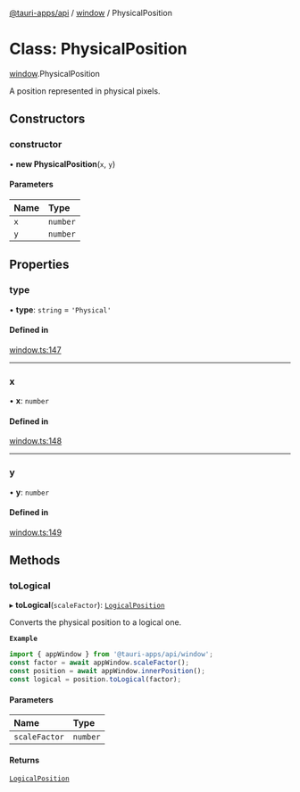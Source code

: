 [@tauri-apps/api](../README.md) / [window](../modules/window.md) / PhysicalPosition

# Class: PhysicalPosition

[window](../modules/window.md).PhysicalPosition

A position represented in physical pixels.

## Constructors

### constructor

• **new PhysicalPosition**(`x`, `y`)

#### Parameters

| Name | Type |
| :------ | :------ |
| `x` | `number` |
| `y` | `number` |

## Properties

### type

• **type**: `string` = `'Physical'`

#### Defined in

[window.ts:147](https://github.com/tauri-apps/tauri/blob/7bbf167/tooling/api/src/window.ts#L147)

___

### x

• **x**: `number`

#### Defined in

[window.ts:148](https://github.com/tauri-apps/tauri/blob/7bbf167/tooling/api/src/window.ts#L148)

___

### y

• **y**: `number`

#### Defined in

[window.ts:149](https://github.com/tauri-apps/tauri/blob/7bbf167/tooling/api/src/window.ts#L149)

## Methods

### toLogical

▸ **toLogical**(`scaleFactor`): [`LogicalPosition`](window.LogicalPosition.md)

Converts the physical position to a logical one.

**`Example`**

```typescript
import { appWindow } from '@tauri-apps/api/window';
const factor = await appWindow.scaleFactor();
const position = await appWindow.innerPosition();
const logical = position.toLogical(factor);
```

#### Parameters

| Name | Type |
| :------ | :------ |
| `scaleFactor` | `number` |

#### Returns

[`LogicalPosition`](window.LogicalPosition.md)
